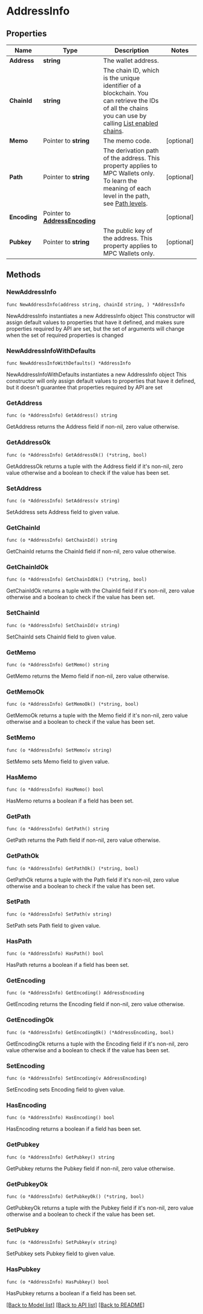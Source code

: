 # AddressInfo

## Properties

Name | Type | Description | Notes
------------ | ------------- | ------------- | -------------
**Address** | **string** | The wallet address. | 
**ChainId** | **string** | The chain ID, which is the unique identifier of a blockchain. You can retrieve the IDs of all the chains you can use by calling [List enabled chains](/v2/api-references/wallets/list-enabled-chains). | 
**Memo** | Pointer to **string** | The memo code. | [optional] 
**Path** | Pointer to **string** | The derivation path of the address. This property applies to MPC Wallets only. To learn the meaning of each level in the path, see [Path levels](https://github.com/bitcoin/bips/blob/master/bip-0044.mediawiki#path-levels). | [optional] 
**Encoding** | Pointer to [**AddressEncoding**](AddressEncoding.md) |  | [optional] 
**Pubkey** | Pointer to **string** | The public key of the address. This property applies to MPC Wallets only. | [optional] 

## Methods

### NewAddressInfo

`func NewAddressInfo(address string, chainId string, ) *AddressInfo`

NewAddressInfo instantiates a new AddressInfo object
This constructor will assign default values to properties that have it defined,
and makes sure properties required by API are set, but the set of arguments
will change when the set of required properties is changed

### NewAddressInfoWithDefaults

`func NewAddressInfoWithDefaults() *AddressInfo`

NewAddressInfoWithDefaults instantiates a new AddressInfo object
This constructor will only assign default values to properties that have it defined,
but it doesn't guarantee that properties required by API are set

### GetAddress

`func (o *AddressInfo) GetAddress() string`

GetAddress returns the Address field if non-nil, zero value otherwise.

### GetAddressOk

`func (o *AddressInfo) GetAddressOk() (*string, bool)`

GetAddressOk returns a tuple with the Address field if it's non-nil, zero value otherwise
and a boolean to check if the value has been set.

### SetAddress

`func (o *AddressInfo) SetAddress(v string)`

SetAddress sets Address field to given value.


### GetChainId

`func (o *AddressInfo) GetChainId() string`

GetChainId returns the ChainId field if non-nil, zero value otherwise.

### GetChainIdOk

`func (o *AddressInfo) GetChainIdOk() (*string, bool)`

GetChainIdOk returns a tuple with the ChainId field if it's non-nil, zero value otherwise
and a boolean to check if the value has been set.

### SetChainId

`func (o *AddressInfo) SetChainId(v string)`

SetChainId sets ChainId field to given value.


### GetMemo

`func (o *AddressInfo) GetMemo() string`

GetMemo returns the Memo field if non-nil, zero value otherwise.

### GetMemoOk

`func (o *AddressInfo) GetMemoOk() (*string, bool)`

GetMemoOk returns a tuple with the Memo field if it's non-nil, zero value otherwise
and a boolean to check if the value has been set.

### SetMemo

`func (o *AddressInfo) SetMemo(v string)`

SetMemo sets Memo field to given value.

### HasMemo

`func (o *AddressInfo) HasMemo() bool`

HasMemo returns a boolean if a field has been set.

### GetPath

`func (o *AddressInfo) GetPath() string`

GetPath returns the Path field if non-nil, zero value otherwise.

### GetPathOk

`func (o *AddressInfo) GetPathOk() (*string, bool)`

GetPathOk returns a tuple with the Path field if it's non-nil, zero value otherwise
and a boolean to check if the value has been set.

### SetPath

`func (o *AddressInfo) SetPath(v string)`

SetPath sets Path field to given value.

### HasPath

`func (o *AddressInfo) HasPath() bool`

HasPath returns a boolean if a field has been set.

### GetEncoding

`func (o *AddressInfo) GetEncoding() AddressEncoding`

GetEncoding returns the Encoding field if non-nil, zero value otherwise.

### GetEncodingOk

`func (o *AddressInfo) GetEncodingOk() (*AddressEncoding, bool)`

GetEncodingOk returns a tuple with the Encoding field if it's non-nil, zero value otherwise
and a boolean to check if the value has been set.

### SetEncoding

`func (o *AddressInfo) SetEncoding(v AddressEncoding)`

SetEncoding sets Encoding field to given value.

### HasEncoding

`func (o *AddressInfo) HasEncoding() bool`

HasEncoding returns a boolean if a field has been set.

### GetPubkey

`func (o *AddressInfo) GetPubkey() string`

GetPubkey returns the Pubkey field if non-nil, zero value otherwise.

### GetPubkeyOk

`func (o *AddressInfo) GetPubkeyOk() (*string, bool)`

GetPubkeyOk returns a tuple with the Pubkey field if it's non-nil, zero value otherwise
and a boolean to check if the value has been set.

### SetPubkey

`func (o *AddressInfo) SetPubkey(v string)`

SetPubkey sets Pubkey field to given value.

### HasPubkey

`func (o *AddressInfo) HasPubkey() bool`

HasPubkey returns a boolean if a field has been set.


[[Back to Model list]](../README.md#documentation-for-models) [[Back to API list]](../README.md#documentation-for-api-endpoints) [[Back to README]](../README.md)


